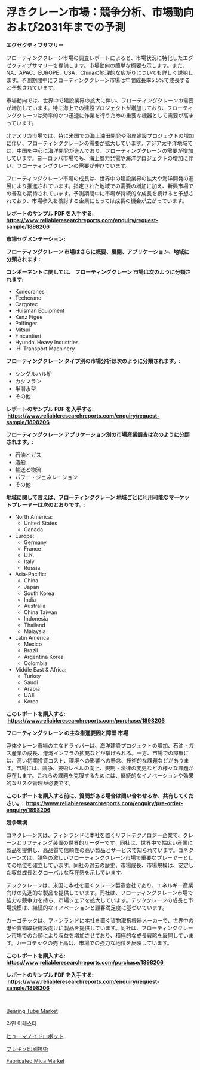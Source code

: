 <p><h1>浮きクレーン市場：競争分析、市場動向および2031年までの予測</h1></p><p><strong>エグゼクティブサマリー</strong></p>
<p><p>フローティングクレーン市場の調査レポートによると、市場状況に特化したエグゼクティブサマリーを提供します。市場動向の簡単な概要も示します。また、NA、APAC、EUROPE、USA、Chinaの地理的な広がりについても詳しく説明します。予測期間中にフローティングクレーン市場は年間成長率5.5%で成長すると予想されています。</p><p>市場動向では、世界中で建設業界の拡大に伴い、フローティングクレーンの需要が増加しています。特に海上での建設プロジェクトが増加しており、フローティングクレーンは効率的かつ迅速に作業を行うための重要な機器として需要が高まっています。</p><p>北アメリカ市場では、特に米国での海上油田開発や沿岸建設プロジェクトの増加に伴い、フローティングクレーンの需要が拡大しています。アジア太平洋地域では、中国を中心に海洋開発が進んでおり、フローティングクレーンの需要が増加しています。ヨーロッパ市場でも、海上風力発電や海洋プロジェクトの増加に伴い、フローティングクレーンの需要が伸びています。</p><p>フローティングクレーン市場の成長は、世界中の建設業界の拡大や海洋開発の進展により推進されています。指定された地域での需要の増加に加え、新興市場での普及も期待されています。予測期間中に市場が持続的な成長を続けると予想されており、市場参入を検討する企業にとっては成長の機会が広がっています。</p></p>
<p><strong>レポートのサンプル PDF を入手する: <a href="https://www.reliableresearchreports.com/enquiry/request-sample/1898206">https://www.reliableresearchreports.com/enquiry/request-sample/1898206</a></strong></p>
<p><strong>市場セグメンテーション:</strong></p>
<p><strong> フローティングクレーン 市場はさらに概要、展開、アプリケーション、地域に分類されます :</strong></p>
<p><strong>コンポーネントに関しては、 フローティングクレーン 市場は次のように分類されます: &nbsp;</strong></p>
<p><ul><li>Konecranes</li><li>Techcrane</li><li>Cargotec</li><li>Huisman Equipment</li><li>Kenz Figee</li><li>Palfinger</li><li>Mitsui</li><li>Fincantieri</li><li>Hyundai Heavy Industries</li><li>IHI Transport Machinery</li></ul></p>
<p><strong> フローティングクレーン タイプ別の市場分析は次のように分類されます。:</strong></p>
<p><ul><li>シングルハル船</li><li>カタマラン</li><li>半潜水型</li><li>その他</li></ul></p>
<p><strong>レポートのサンプル PDF を入手する: &nbsp;<a href="https://www.reliableresearchreports.com/enquiry/request-sample/1898206">https://www.reliableresearchreports.com/enquiry/request-sample/1898206</a></strong></p>
<p><strong> フローティングクレーン アプリケーション別の市場産業調査は次のように分類されます。:</strong></p>
<p><ul><li>石油とガス</li><li>造船</li><li>輸送と物流</li><li>パワー・ジェネレーション</li><li>その他</li></ul></p>
<p><strong>地域に関して言えば、フローティングクレーン 地域ごとに利用可能なマーケットプレーヤーは次のとおりです。:</strong></p>
<p><ul>
    <li>
        North America:
        <ul>
            <li>United States</li>
            <li>Canada</li>
        </ul>
    </li>
    <li>
        Europe:
        <ul>
            <li>Germany</li>
            <li>France</li>
            <li>U.K.</li>
            <li>Italy</li>
            <li>Russia</li>
        </ul>
    </li>
    <li>
        Asia-Pacific:
        <ul>
            <li>China</li>
            <li>Japan</li>
            <li>South Korea</li>
            <li>India</li>
            <li>Australia</li>
            <li>China Taiwan</li>
            <li>Indonesia</li>
            <li>Thailand</li>
            <li>Malaysia</li>
        </ul>
    </li>
    <li>
        Latin America:
        <ul>
            <li>Mexico</li>
            <li>Brazil</li>
            <li>Argentina Korea</li>
            <li>Colombia</li>
        </ul>
    </li>
    <li>
        Middle East & Africa:
        <ul>
            <li>Turkey</li>
            <li>Saudi</li>
            <li>Arabia</li>
            <li>UAE</li>
            <li>Korea</li>
        </ul>
    </li>
    </ul></p>
<p><strong>このレポートを購入する: &nbsp;<a href="https://www.reliableresearchreports.com/purchase/1898206">https://www.reliableresearchreports.com/purchase/1898206</a></strong></p>
<p><strong>フローティングクレーン の主な推進要因と障壁 市場</strong></p>
<p><p>浮体クレーン市場の主なドライバーは、海洋建設プロジェクトの増加、石油・ガス産業の成長、港湾インフラの拡充などが挙げられる。一方、市場での障壁には、高い初期投資コスト、環境への影響への懸念、技術的な課題などがあります。市場には、競争、技術レベルの向上、規制・法律の変更などの様々な課題が存在します。これらの課題を克服するためには、継続的なイノベーションや効果的なリスク管理が必要です。</p></p>
<p><strong>このレポートを購入する前に、質問がある場合は問い合わせるか、共有してください。:&nbsp; <a href="https://www.reliableresearchreports.com/enquiry/pre-order-enquiry/1898206">https://www.reliableresearchreports.com/enquiry/pre-order-enquiry/1898206</a></strong></p>
<p><strong>競争環境</strong></p>
<p><p>コネクレーンズは、フィンランドに本社を置くリフトテクノロジー企業で、クレーンとリフティング装置の世界的リーダーです。同社は、世界中で幅広い産業に製品を提供し、高品質で信頼性の高い製品とサービスで知られています。コネクレーンズは、競争の激しいフローティングクレーン市場で重要なプレーヤーとしての地位を確立しています。同社の過去の歴史、市場成長、市場規模は、安定した収益成長とグローバルな存在感を示しています。</p><p>テッククレーンは、米国に本社を置くクレーン製造会社であり、エネルギー産業向けの先進的な製品を提供しています。同社は、フローティングクレーン市場で強力な競争力を持ち、市場シェアを拡大しています。テッククレーンの成長と市場規模は、継続的なイノベーションと顧客満足度に基づいています。</p><p>カーゴテックは、フィンランドに本社を置く貨物取扱機器メーカーで、世界中の港や貨物取扱施設向けに製品を提供しています。同社は、フローティングクレーン市場での台頭により収益を増加させており、積極的な成長戦略を展開しています。カーゴテックの売上高は、市場での強力な地位を反映しています。</p></p>
<p><strong>このレポートを購入する: &nbsp; <a href="https://www.reliableresearchreports.com/purchase/1898206">https://www.reliableresearchreports.com/purchase/1898206</a></strong></p>
<p><strong>レポートのサンプル PDF を入手する: &nbsp;<a href="https://www.reliableresearchreports.com/enquiry/request-sample/1898206">https://www.reliableresearchreports.com/enquiry/request-sample/1898206</a></strong><strong></strong></p>
<p>&nbsp;</p>
<p><p><a href="https://github.com/vimar16th/Market-Research-Report-List-3/blob/main/bearing-tube-market.md">Bearing Tube Market</a></p><p><a href="https://github.com/vsnao330707/Market-Research-Report-List-1/blob/main/7173042193787.md">라인 어레스터</a></p><p><a href="https://medium.com/@reyeshowell655/%E3%83%92%E3%83%A5%E3%83%BC%E3%83%9E%E3%83%8E%E3%82%A4%E3%83%89%E3%83%AD%E3%83%9C%E3%83%83%E3%83%88%E5%B8%82%E5%A0%B4-%E5%B8%82%E5%A0%B4%E3%82%B7%E3%82%A7%E3%82%A2-%E5%B8%82%E5%A0%B4%E5%8B%95%E5%90%91-%E3%81%8A%E3%82%88%E3%81%B3%E5%B0%86%E6%9D%A5%E3%81%AE%E6%88%90%E9%95%B7%E3%82%92%E6%8E%A2%E3%82%8B-ff3caad46a63">ヒューマノイドロボット</a></p><p><a href="https://github.com/zjkmgcs938405/Market-Research-Report-List-1/blob/main/3730575194093.md">フレキソ印刷技術</a></p><p><a href="https://github.com/luckyshygirl/Market-Research-Report-List-3/blob/main/fabricated-mica-market.md">Fabricated Mica Market</a></p></p>